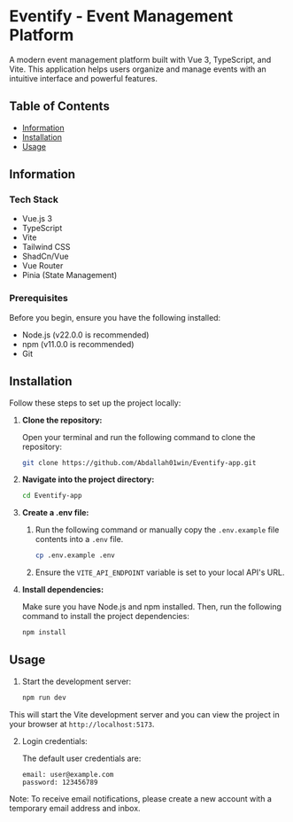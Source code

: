 # Eventify - Event Management Platform

A modern event management platform built with Vue 3, TypeScript, and Vite. This application helps users organize and manage events with an intuitive interface and powerful features.

## Table of Contents

- [Information](#information)
- [Installation](#installation)
- [Usage](#usage)

## Information

### Tech Stack

- Vue.js 3
- TypeScript
- Vite
- Tailwind CSS
- ShadCn/Vue
- Vue Router
- Pinia (State Management)

### Prerequisites

Before you begin, ensure you have the following installed:

- Node.js (v22.0.0 is recommended)
- npm (v11.0.0 is recommended)
- Git

## Installation

Follow these steps to set up the project locally:

1. **Clone the repository:**

   Open your terminal and run the following command to clone the repository:

   ```bash
   git clone https://github.com/Abdallah01win/Eventify-app.git
   ```

2. **Navigate into the project directory:**

   ```bash
   cd Eventify-app
   ```

3. **Create a .env file:**

   1. Run the following command or manually copy the `.env.example` file contents into a `.env` file.

      ```bash
      cp .env.example .env
      ```

   2. Ensure the `VITE_API_ENDPOINT` variable is set to your local API's URL.

4. **Install dependencies:**

   Make sure you have Node.js and npm installed. Then, run the following command to install the project dependencies:

   ```bash
   npm install
   ```

## Usage

1. Start the development server:

   ```bash
   npm run dev
   ```

This will start the Vite development server and you can view the project in your browser at `http://localhost:5173`.

2.  Login credentials:

    The default user credentials are:

        email: user@example.com
        password: 123456789
    
   Note: To receive email notifications, please create a new account with a temporary email address and inbox.
